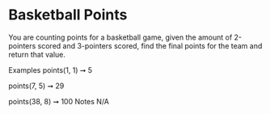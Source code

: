 # Basketball Points

You are counting points for a basketball game, given the amount of 2-pointers scored and 3-pointers scored, find the final points for the team and return that value.

Examples
points(1, 1) ➞ 5

points(7, 5) ➞ 29

points(38, 8) ➞ 100
Notes
N/A
